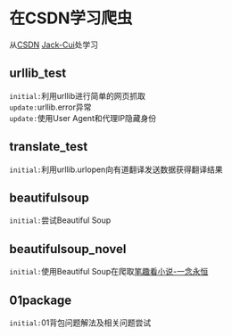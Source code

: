 # 在CSDN学习爬虫
从[CSDN](https://www.csdn.net)  [Jack-Cui](https://my.csdn.net/c406495762)处学习

## urllib_test
`initial:`利用urllib进行简单的网页抓取<br>
`update:`urllib.error异常<br>
`update:`使用User Agent和代理IP隐藏身份<br>

## translate_test
`initial:`利用urllib.urlopen向有道翻译发送数据获得翻译结果

## beautifulsoup
`initial:`尝试Beautiful Soup

## beautifulsoup_novel
`initial:`使用Beautiful Soup在爬取[笔趣看小说-一念永恒](http://www.biqukan.com/1_1094/)

## 01package
`initial:`01背包问题解法及相关问题尝试
